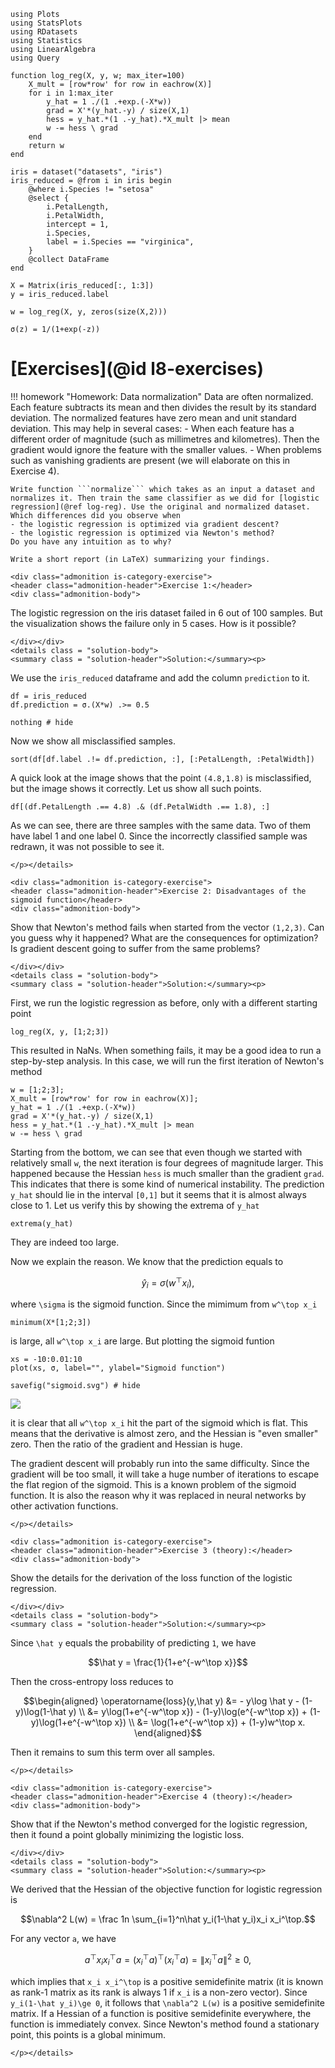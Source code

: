 ```@setup ex_log
using Plots
using StatsPlots
using RDatasets
using Statistics
using LinearAlgebra
using Query

function log_reg(X, y, w; max_iter=100)
    X_mult = [row*row' for row in eachrow(X)]
    for i in 1:max_iter
        y_hat = 1 ./(1 .+exp.(-X*w))
        grad = X'*(y_hat.-y) / size(X,1)
        hess = y_hat.*(1 .-y_hat).*X_mult |> mean
        w -= hess \ grad
    end
    return w
end

iris = dataset("datasets", "iris")
iris_reduced = @from i in iris begin
    @where i.Species != "setosa"
    @select {
        i.PetalLength,
        i.PetalWidth,
        intercept = 1,
        i.Species,
        label = i.Species == "virginica",
    }
    @collect DataFrame
end

X = Matrix(iris_reduced[:, 1:3])
y = iris_reduced.label

w = log_reg(X, y, zeros(size(X,2)))

σ(z) = 1/(1+exp(-z))
```

# [Exercises](@id l8-exercises)

!!! homework "Homework: Data normalization"
    Data are often normalized. Each feature subtracts its mean and then divides the result by its standard deviation. The normalized features have zero mean and unit standard deviation. This may help in several cases:
    - When each feature has a different order of magnitude (such as millimetres and kilometres). Then the gradient would ignore the feature with the smaller values.
    - When problems such as vanishing gradients are present (we will elaborate on this in Exercise 4).

    Write function ```normalize``` which takes as an input a dataset and normalizes it. Then train the same classifier as we did for [logistic regression](@ref log-reg). Use the original and normalized dataset. Which differences did you observe when
    - the logistic regression is optimized via gradient descent?
    - the logistic regression is optimized via Newton's method?
    Do you have any intuition as to why?

    Write a short report (in LaTeX) summarizing your findings.

```@raw html
<div class="admonition is-category-exercise">
<header class="admonition-header">Exercise 1:</header>
<div class="admonition-body">
```

The logistic regression on the iris dataset failed in 6 out of 100 samples. But the visualization shows the failure only in 5 cases. How is it possible?

```@raw html
</div></div>
<details class = "solution-body">
<summary class = "solution-header">Solution:</summary><p>
```

We use the `iris_reduced` dataframe and add the column `prediction` to it.

```@example ex_log
df = iris_reduced
df.prediction = σ.(X*w) .>= 0.5

nothing # hide
```

Now we show all misclassified samples.

```@example ex_log
sort(df[df.label .!= df.prediction, :], [:PetalLength, :PetalWidth])
```

A quick look at the image shows that the point ``(4.8,1.8)`` is misclassified, but the image shows it correctly. Let us show all such points.

```@example ex_log
df[(df.PetalLength .== 4.8) .& (df.PetalWidth .== 1.8), :]
```

As we can see, there are three samples with the same data. Two of them have label 1 and one label 0. Since the incorrectly classified sample was redrawn, it was not possible to see it.

```@raw html
</p></details>
```

```@raw html
<div class="admonition is-category-exercise">
<header class="admonition-header">Exercise 2: Disadvantages of the sigmoid function</header>
<div class="admonition-body">
```

Show that Newton's method fails when started from the vector ``(1,2,3)``. Can you guess why it happened? What are the consequences for optimization? Is gradient descent going to suffer from the same problems?

```@raw html
</div></div>
<details class = "solution-body">
<summary class = "solution-header">Solution:</summary><p>
```

First, we run the logistic regression as before, only with a different starting point

```@example ex_log
log_reg(X, y, [1;2;3])
```

This resulted in NaNs. When something fails, it may be a good idea to run a step-by-step analysis. In this case, we will run the first iteration of Newton's method

```@repl ex_log
w = [1;2;3];
X_mult = [row*row' for row in eachrow(X)];
y_hat = 1 ./(1 .+exp.(-X*w))
grad = X'*(y_hat.-y) / size(X,1)
hess = y_hat.*(1 .-y_hat).*X_mult |> mean
w -= hess \ grad
```

Starting from the bottom, we can see that even though we started with relatively small ``w``, the next iteration is four degrees of magnitude larger. This happened because the Hessian ```hess``` is much smaller than the gradient ```grad```. This indicates that there is some kind of numerical instability. The prediction ```y_hat``` should lie in the interval ``[0,1]`` but it seems that it is almost always close to 1. Let us verify this by showing the extrema of ```y_hat```

```@example ex_log
extrema(y_hat)
```

They are indeed too large.

Now we explain the reason. We know that the prediction equals to

```math
\hat y_i = \sigma(w^\top x_i),
```

where ``\sigma`` is the sigmoid function. Since the mimimum from ``w^\top x_i``

```@example ex_log
minimum(X*[1;2;3])
```

is large, all ``w^\top x_i`` are large. But plotting the sigmoid funtion

```@example ex_log
xs = -10:0.01:10
plot(xs, σ, label="", ylabel="Sigmoid function")

savefig("sigmoid.svg") # hide
```

![](sigmoid.svg)

it is clear that all ``w^\top x_i`` hit the part of the sigmoid which is flat. This means that the derivative is almost zero, and the Hessian is "even smaller" zero. Then the ratio of the gradient and Hessian is huge.

The gradient descent will probably run into the same difficulty. Since the gradient will be too small, it will take a huge number of iterations to escape the flat region of the sigmoid. This is a known problem of the sigmoid function. It is also the reason why it was replaced in neural networks by other activation functions.

```@raw html
</p></details>
```

```@raw html
<div class="admonition is-category-exercise">
<header class="admonition-header">Exercise 3 (theory):</header>
<div class="admonition-body">
```

Show the details for the derivation of the loss function of the logistic regression.

```@raw html
</div></div>
<details class = "solution-body">
<summary class = "solution-header">Solution:</summary><p>
```

Since ``\hat y`` equals the probability of predicting ``1``, we have

```math
\hat y = \frac{1}{1+e^{-w^\top x}}
``` 

Then the cross-entropy loss reduces to

```math
\begin{aligned}
\operatorname{loss}(y,\hat y) &= - y\log \hat y - (1-y)\log(1-\hat y) \\
&= y\log(1+e^{-w^\top x}) - (1-y)\log(e^{-w^\top x}) + (1-y)\log(1+e^{-w^\top x}) \\
&= \log(1+e^{-w^\top x}) + (1-y)w^\top x.
\end{aligned}
```

Then it remains to sum this term over all samples.

```@raw html
</p></details>
```

```@raw html
<div class="admonition is-category-exercise">
<header class="admonition-header">Exercise 4 (theory):</header>
<div class="admonition-body">
```

Show that if the Newton's method converged for the logistic regression, then it found a point globally minimizing the logistic loss.

```@raw html
</div></div>
<details class = "solution-body">
<summary class = "solution-header">Solution:</summary><p>
```

We derived that the Hessian of the objective function for logistic regression is

```math
\nabla^2 L(w) = \frac 1n \sum_{i=1}^n\hat y_i(1-\hat y_i)x_i x_i^\top.
```

For any vector ``a``, we have

```math
a^\top x_i x_i^\top a = (x_i^\top a)^\top (x_i^\top a) = \|x_i^\top a\|^2 \ge 0,
```

which implies that ``x_i x_i^\top`` is a positive semidefinite matrix (it is known as rank-1 matrix as its rank is always 1 if ``x_i`` is a non-zero vector). Since ``y_i(1-\hat y_i)\ge 0``, it follows that ``\nabla^2 L(w)`` is a positive semidefinite matrix. If a Hessian of a function is positive semidefinite everywhere, the function is immediately convex. Since Newton's method found a stationary point, this points is a global minimum.

```@raw html
</p></details>
```